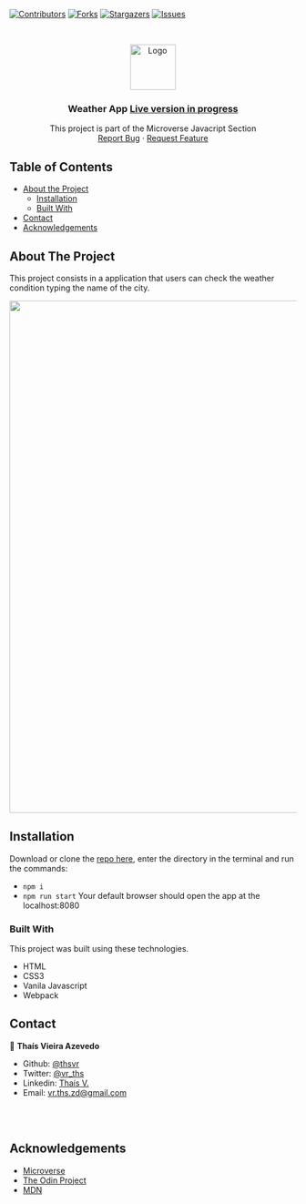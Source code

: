 [![Contributors][contributors-shield]][contributors-url]
[![Forks][forks-shield]][forks-url]
[![Stargazers][stars-shield]][stars-url]
[![Issues][issues-shield]][issues-url]

<!-- PROJECT LOGO -->

  <br/> 
  <p align="center"> 
  <a href="https://github.com/thsvr/weather-app"> 
  <img src="public/img/mLogo.png" alt="Logo" width="80" height="80"> 
  </a> 
  <h3 align="center">Weather App <a href=''> Live version in progress</a></h3> 
  <p align="center"> This project is part of the Microverse Javacript Section 
  <br /> 
  <a href="https://github.com/thsvr/weather-app/issues">Report Bug</a> 
  · 
  <a href="https://github.comthsvr/weather-app/issues">Request Feature</a> 
  </p> 
  </p>

<!-- TABLE OF CONTENTS -->

## Table of Contents

- [About the Project](#about-the-project)
  - [Installation](#installation)
  - [Built With](#built-with)
- [Contact](#contact)
- [Acknowledgements](#acknowledgements)

<!-- ABOUT THE PROJECT -->

## About The Project

This project consists in a application that users can check the weather condition typing the name of the city.

<div align="center">
  <img src="public/img/todo.png" width="900">
</div>

<!-- ABOUT THE PROJECT -->

## Installation

Download or clone the [repo here](https://github.comthsvr/weather-app), enter the directory in the terminal and run the commands:

- `npm i`
- `npm run start`
  Your default browser should open the app at the localhost:8080

### Built With

This project was built using these technologies.

- HTML
- CSS3
- Vanila Javascript
- Webpack

<!-- CONTACT -->

## Contact

👤 **Thaís Vieira Azevedo**

- Github: [@thsvr](https://github.com/thsvr)
- Twitter: [@vr_ths](https://twitter.com/vr_ths)
- Linkedin: [Thaís V.](https://www.linkedin.com/in/vr-ths-zd/)
- Email: [vr.ths.zd@gmail.com](vr.ths.zd@gmail.com)

<br />
<br />


<!-- ACKNOWLEDGEMENTS -->

## Acknowledgements

- [Microverse](https://www.microverse.org/)
- [The Odin Project](https://www.theodinproject.com/)
- [MDN](https://developer.mozilla.org/en-US/docs/Web/JavaScript)

<!-- MARKDOWN LINKS & IMAGES -->
<!-- https://www.markdownguide.org/basic-syntax/#reference-style-links -->

[contributors-shield]: https://img.shields.io/github/contributors/thsvr/weather-appsvg?style=flat-square
[contributors-url]: https://github.com/thsvr/weather-app/graphs/contributors
[forks-shield]: https://img.shields.io/github/forks/thsvr/weather-app.svg?style=flat-square
[forks-url]: https://github.com/thsvr/weather-app/network/members
[stars-shield]: https://img.shields.io/github/stars/thsvr/weather-app.svg?style=flat-square
[stars-url]: https://github.com/thsvr/weather-app/stargazers
[issues-shield]: https://img.shields.io/github/issues/thsvr/weather-app.svg?style=flat-square
[issues-url]: https://github.com/thsvr/weather-app/tree/todolist
[product-screenshot]: img/screenshot.PNG
